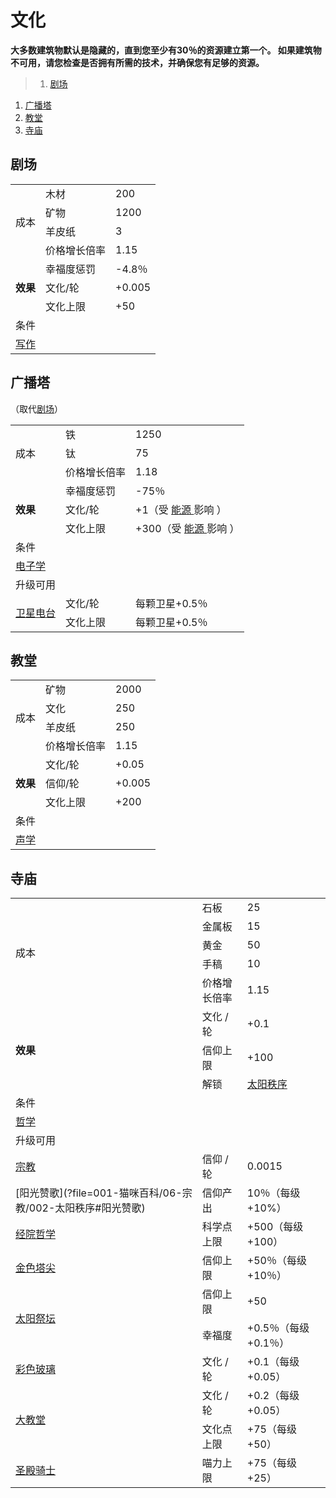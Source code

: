 # 文化
**大多数建筑物默认是隐藏的，直到您至少有30％的资源建立第一个。 如果建筑物不可用，请您检查是否拥有所需的技术，并确保您有足够的资源。**

>1. [剧场](#剧场 "剧场")
1. [广播塔](#广播塔 "广播塔")
1. [教堂](#教堂 "教堂")
1. [寺庙](#寺庙 "寺庙")


## 剧场
<table class="wikitable">
	<tbody>
		<tr>
			<td rowspan="4" class="em">
							成本
			</td>
			<td>
							木材
			</td>
			<td>
							200
			</td>
		</tr>
		<tr>
			<td>
						矿物
			</td>
			<td>
						1200
			</td>
		</tr>
		<tr>
			<td>
						羊皮纸
			</td>
			<td>
						3
			</td>
		</tr>
		<tr>
			<td>
						价格增长倍率
			</td>
			<td>
						1.15
			</td>
		</tr>
		<tr>
			<td rowspan="3">
				<strong>
							效果
				</strong>
			</td>
			<td>
						幸福度惩罚
			</td>
			<td>
						-4.8％
			</td>
		</tr>
		<tr>
			<td>
						文化/轮
			</td>
			<td>
						+0.005
			</td>
		</tr>
		<tr>
			<td>
						文化上限
			</td>
			<td>
						+50
			</td>
		</tr>
		<tr>
			<td colspan="3" class="em">
						条件
			</td>
		</tr>
		<tr>
			<td colspan="3">
				<a href="?file=001-猫咪百科/03-科技/01-科技#写作">
							写作
				</a>
			</td>
		</tr>
	</tbody>
</table>

## 广播塔
（取代<a href="?file=001-猫咪百科/01-建筑物/07-文化建筑#剧场">剧场</a>）
<table class="wikitable">
	<tbody>
		<tr>
			<td rowspan="3" class="em">
							成本
			</td>
			<td>
							铁
			</td>
			<td>
							1250
			</td>
		</tr>
		<tr>
			<td>
						钛
			</td>
			<td>
						75
			</td>
		</tr>
		<tr>
			<td>
						价格增长倍率
			</td>
			<td>
						1.18
			</td>
		</tr>
		<tr>
			<td rowspan="3">
				<strong>
							效果
				</strong>
			</td>
			<td>
						幸福度惩罚
			</td>
			<td>
						-75％
			</td>
		</tr>
		<tr>
			<td>
						文化/轮
			</td>
			<td>
						+1（受
				<a href="?file=003-资源大全/17-能源#能源">
							能源
				</a>
						影响
						）
			</td>
		</tr>
		<tr>
			<td>
						文化上限
			</td>
			<td>
						+300（受
				<a href="?file=003-资源大全/17-能源#能源">
							能源
				</a>
						影响
						）
			</td>
		</tr>
		<tr>
			<td colspan="3" class="em">
						条件
			</td>
		</tr>
		<tr>
			<td colspan="3">
				<a href="?file=001-猫咪百科/03-科技/01-科技#电子学">
							电子学
				</a>
			</td>
		</tr>
		<tr>
			<td colspan="3" class="em">
						升级可用
			</td>
		</tr>
		<tr>
			<td rowspan="2">
				<a href="?file=001-猫咪百科/04-作坊/01-升级#卫星电台">
							卫星电台
				</a>
			</td>
			<td>
						文化/轮
			</td>
			<td>
						每颗卫星+0.5％
			</td>
		</tr>
		<tr>
			<td>
						文化上限
			</td>
			<td>
						每颗卫星+0.5％
			</td>
		</tr>
	</tbody>
</table>

## 教堂
<table class="wikitable">
	<tbody>
		<tr>
			<td rowspan="4" class="em">
							成本
			</td>
			<td>
							矿物
			</td>
			<td>
							2000
			</td>
		</tr>
		<tr>
			<td>
						文化
			</td>
			<td>
						250
			</td>
		</tr>
		<tr>
			<td>
						羊皮纸
			</td>
			<td>
						250
			</td>
		</tr>
		<tr>
			<td>
						价格增长倍率
			</td>
			<td>
						1.15
			</td>
		</tr>
		<tr>
			<td rowspan="3">
				<strong>
							效果
				</strong>
			</td>
			<td>
						文化/轮
			</td>
			<td>
						+0.05
			</td>
		</tr>
		<tr>
			<td>
						信仰/轮
			</td>
			<td>
						+0.005
			</td>
		</tr>
		<tr>
			<td>
						文化上限
			</td>
			<td>
						+200
			</td>
		</tr>
		<tr>
			<td colspan="3" class="em">
						条件
			</td>
		</tr>
		<tr>
			<td colspan="3">
				<a href="?file=001-猫咪百科/03-科技/01-科技#声学">
							声学
				</a>
			</td>
		</tr>
	</tbody>
</table>

## 寺庙
<table class="wikitable">
	<tbody>
		<tr>
			<td rowspan="5" class="em">
							成本
			</td>
			<td>
							石板
			</td>
			<td>
							25
			</td>
		</tr>
		<tr>
			<td>
						金属板
			</td>
			<td>
						15
			</td>
		</tr>
		<tr>
			<td>
						黄金
			</td>
			<td>
						50
			</td>
		</tr>
		<tr>
			<td>
						手稿
			</td>
			<td>
						10
			</td>
		</tr>
		<tr>
			<td>
						价格增长倍率
			</td>
			<td>
						1.15
			</td>
		</tr>
		<tr>
			<td rowspan="3">
				<strong>
							效果
				</strong>
			</td>
			<td>
						文化 / 轮
			</td>
			<td>
						+0.1
			</td>
		</tr>
		<tr>
			<td>
						信仰上限
			</td>
			<td>
						+100
			</td>
		</tr>
		<tr>
			<td>
						解锁
			</td>
			<td>
				<a href="?file=001-猫咪百科/06-宗教/002-太阳秩序">
							太阳秩序
				</a>
			</td>
		</tr>
		<tr>
			<td colspan="3" class="em">
						条件
			</td>
		</tr>
		<tr>
			<td colspan="3">
				<a href="?file=001-猫咪百科/03-科技/01-科技#哲学">
							哲学
				</a>
			</td>
		</tr>
		<tr>
			<td colspan="3" class="em">
						升级可用
			</td>
		</tr>
		<tr>
			<td>
				<a href="?file=001-猫咪百科/03-科技/01-科技#宗教">
							宗教
				</a>
			</td>
			<td>
						信仰 / 轮
			</td>
			<td>
						0.0015
			</td>
		</tr>
		<tr>
		<td>
		[阳光赞歌](?file=001-猫咪百科/06-宗教/002-太阳秩序#阳光赞歌)
		</td>
		<td>
		信仰产出
		</td>
		<td>
		10％（每级+10%）
		</td>
		</tr>
		<tr>
			<td>
				<a href="?file=001-猫咪百科/06-宗教/002-太阳秩序#经院哲学">
							经院哲学
				</a>
			</td>
			<td>
						科学点上限
			</td>
			<td>
						+500（每级+100）
			</td>
		</tr>
		<tr>
			<td>
				<a href="?file=001-猫咪百科/06-宗教/002-太阳秩序#金色塔尖">
							金色塔尖
				</a>
			</td>
			<td>
						信仰上限
			</td>
			<td>
						+50％（每级+10％）
			</td>
		</tr>
		<tr>
			<td rowspan="2">
				<a href="?file=001-猫咪百科/06-宗教/002-太阳秩序#太阳祭坛">
							太阳祭坛
				</a>
			</td>
			<td>
						信仰上限
			</td>
			<td>
						+50
			</td>
		</tr>
		<tr>
			<td>
						幸福度
			</td>
			<td>
						+0.5％（每级+0.1％）
			</td>
		</tr>
		<tr>
			<td>
				<a href="?file=001-猫咪百科/06-宗教/002-太阳秩序#彩色玻璃">
							彩色玻璃
				</a>
			</td>
			<td>
						文化 / 轮
			</td>
			<td>
						+0.1（每级+0.05）
			</td>
		</tr>
		<tr>
			<td rowspan="2">
				<a href="?file=001-猫咪百科/06-宗教/002-太阳秩序#大教堂">
							大教堂
				</a>
			</td>
			<td>
						文化 / 轮
			</td>
			<td>
						+0.2（每级+0.05）
			</td>
		</tr>
		<tr>
			<td>
						文化点上限
			</td>
			<td>
						+75（每级+50）
			</td>
		</tr>
		<tr>
			<td>
				<a href="?file=001-猫咪百科/06-宗教/002-太阳秩序#圣殿骑士">
							圣殿骑士
				</a>
			</td>
			<td>
						喵力上限
			</td>
			<td>
						+75（每级+25）
			</td>
		</tr>
	</tbody>
</table>

